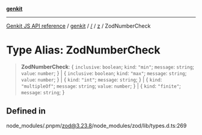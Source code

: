 [**genkit**](../../../README.md)

***

[Genkit JS API reference](../../../../README.md) / [genkit](../../../README.md) / [/](../../../README.md) / [z](../README.md) / ZodNumberCheck

# Type Alias: ZodNumberCheck

> **ZodNumberCheck**: \{ `inclusive`: `boolean`; `kind`: `"min"`; `message`: `string`; `value`: `number`; \} \| \{ `inclusive`: `boolean`; `kind`: `"max"`; `message`: `string`; `value`: `number`; \} \| \{ `kind`: `"int"`; `message`: `string`; \} \| \{ `kind`: `"multipleOf"`; `message`: `string`; `value`: `number`; \} \| \{ `kind`: `"finite"`; `message`: `string`; \}

## Defined in

node\_modules/.pnpm/zod@3.23.8/node\_modules/zod/lib/types.d.ts:269
